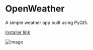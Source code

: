 # OpenWeather

A simple weather app built using PyQt5.

[Installer link](https://github.com/mucube/openweather/raw/main/installer.exe)

![image](https://github.com/mucube/openweather/assets/106038350/cbac8b6a-e085-422f-a8a5-06042744d494)
